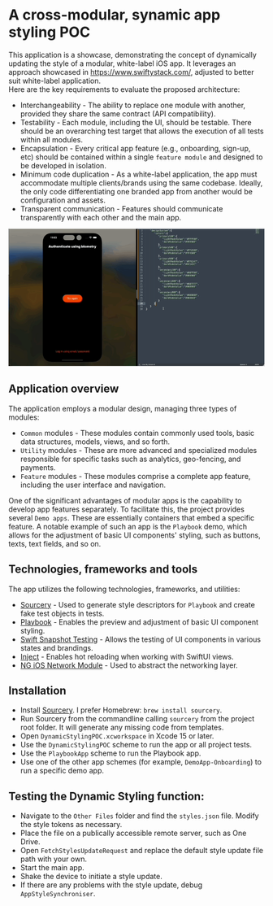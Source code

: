# A cross-modular, synamic app styling POC

This application is a showcase, demonstrating the concept of dynamically updating the style of a modular, white-label iOS app. It leverages an approach showcased in https://www.swiftystack.com/, adjusted to better suit white-label application. <br/>Here are the key requirements to evaluate the proposed architecture:

- Interchangeability - The ability to replace one module with another, provided they share the same contract (API compatibility).
- Testability - Each module, including the UI, should be testable. There should be an overarching test target that allows the execution of all tests within all modules.
- Encapsulation - Every critical app feature (e.g., onboarding, sign-up, etc) should be contained within a single `feature module` and designed to be developed in isolation.
- Minimum code duplication - As a white-label application, the app must accommodate multiple clients/brands using the same codebase. Ideally, the only code differentiating one branded app from another would be configuration and assets.
- Transparent communication - Features should communicate transparently with each other and the main app.

![](Assets/styling.gif)

## Application overview
The application employs a modular design, managing three types of modules:

- `Common` modules - These modules contain commonly used tools, basic data structures, models, views, and so forth.
- `Utility` modules - These are more advanced and specialized modules responsible for specific tasks such as analytics, geo-fencing, and payments.
- `Feature` modules - These modules comprise a complete app feature, including the user interface and navigation.

One of the significant advantages of modular apps is the capability to develop app features separately. To facilitate this, the project provides several `Demo apps`. These are essentially containers that embed a specific feature. A notable example of such an app is the `Playbook` demo, which allows for the adjustment of basic UI components' styling, such as buttons, texts, text fields, and so on.

## Technologies, frameworks and tools

The app utilizes the following technologies, frameworks, and utilities:

- [Sourcery](https://github.com/krzysztofzablocki/Sourcery) - Used to generate style descriptors for `Playbook` and create fake test objects in tests.
- [Playbook](https://github.com/playbook-ui/playbook-ios) - Enables the preview and adjustment of basic UI component styling.
- [Swift Snapshot Testing](https://github.com/pointfreeco/swift-snapshot-testing) - Allows the testing of UI components in various states and brandings.
- [Inject](https://github.com/krzysztofzablocki/Inject) - Enables hot reloading when working with SwiftUI views.
- [NG iOS Network Module](https://github.com/netguru/ng-ios-network-module) - Used to abstract the networking layer.


## Installation

- Install [Sourcery](https://github.com/krzysztofzablocki/Sourcery). I prefer Homebrew: `brew install sourcery`.
- Run Sourcery from the commandline calling `sourcery` from the project root folder. It will generate any missing code from templates.
- Open `DynamicStylingPOC.xcworkspace` in Xcode 15 or later.
- Use the `DynamicStylingPOC` scheme to run the app or all project tests.
- Use the `PlaybookApp` scheme to run the Playbook app.
- Use one of the other app schemes (for example, `DemoApp-Onboarding`) to run a specific demo app.

## Testing the Dynamic Styling function:

- Navigate to the `Other Files` folder and find the `styles.json` file. Modify the style tokens as necessary.
- Place the file on a publically accessible remote server, such as One Drive.
- Open `FetchStylesUpdateRequest` and replace the default style update file path with your own.
- Start the main app.
- Shake the device to initiate a style update.
- If there are any problems with the style update, debug `AppStyleSynchroniser`.